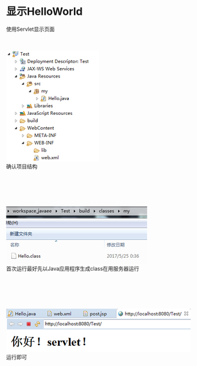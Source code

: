 ﻿# 显示HelloWorld

使用Servlet显示页面

<br><br>
![image](https://github.com/luguanxing/JavaWeb-Study/blob/master/Servlet/pictures/01_1.jpg?raw=true)<br>
确认项目结构
<br><br><br><br><br><br>

![image](https://github.com/luguanxing/JavaWeb-Study/blob/master/Servlet/pictures/01_2.jpg?raw=true)<br>
首次运行最好先以Java应用程序生成class在用服务器运行
<br><br><br><br><br><br>

![image](https://github.com/luguanxing/JavaWeb-Study/blob/master/Servlet/pictures/01.jpg?raw=true)<br>
运行即可
<br><br><br><br><br><br>
